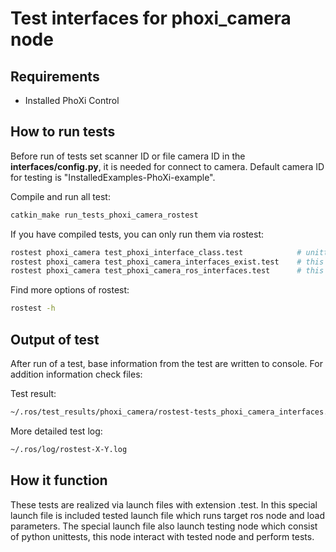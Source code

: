 # Test interfaces for phoxi_camera node
## Requirements
* Installed PhoXi Control

## How to run tests
Before run of tests set scanner ID or file camera ID in the **interfaces/config.py**, 
it is needed for connect to camera. Default camera ID for testing is "InstalledExamples-PhoXi-example".

Compile and run all test: 
```bash
catkin_make run_tests_phoxi_camera_rostest 
```

If you have compiled tests, you can only run them via rostest:
```bash
rostest phoxi_camera test_phoxi_interface_class.test            # unittest for PhoXiInterface class
rostest phoxi_camera test_phoxi_camera_interfaces_exist.test    # this test check if all interfaces exist
rostest phoxi_camera test_phoxi_camera_ros_interfaces.test      # this test interact with phoxi_camera node and test it 
```

Find more options of rostest:
```bash
rostest -h
```

## Output of test
After run of a test, base information from the test are written to console.
For addition information check files:

Test result:
```bash
~/.ros/test_results/phoxi_camera/rostest-tests_phoxi_camera_interfaces.xml
```

More detailed test log:
```bash
~/.ros/log/rostest-X-Y.log
```

## How it function
These tests are realized via launch files with extension .test.
In this special launch file is included tested launch file which runs
target ros node and load parameters. The special launch file also launch
testing node which consist of python unittests, this node interact with
tested node and perform tests.